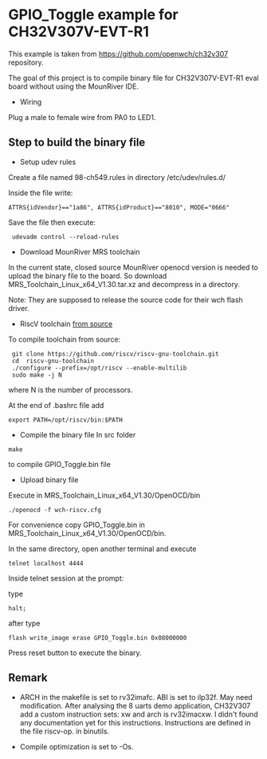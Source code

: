 

# GPIO_Toggle example for CH32V307V-EVT-R1

This example is taken from https://github.com/openwch/ch32v307 repository.

The goal of this project is to compile binary file for CH32V307V-EVT-R1 eval board without using the MounRiver IDE.

* Wiring

Plug a male to female wire from PA0 to LED1.


## Step to build the binary file

* Setup udev rules

Create a file named 98-ch549.rules in directory /etc/udev/rules.d/

Inside the file write:
```
ATTRS{idVendor}=="1a86", ATTRS{idProduct}=="8010", MODE="0666"
```
Save the file then execute:

```
 udevadm control --reload-rules
```
* Download MounRiver MRS toolchain

In the current state, closed source MounRiver openocd version is needed to
upload the binary file to the board. So download MRS_Toolchain_Linux_x64_V1.30.tar.xz and decompress in a directory.

Note: They are supposed to release the source code for their wch flash driver.




* RiscV toolchain [from source](https://github.com/riscv/riscv-gnu-toolchain)

To compile toolchain from source:
```
 git clone https://github.com/riscv/riscv-gnu-toolchain.git
 cd  riscv-gnu-toolchain
 ./configure --prefix=/opt/riscv --enable-multilib
 sudo make -j N
```
  where N is the number of processors.

At the end of .bashrc file add

```
export PATH=/opt/riscv/bin:$PATH
```


* Compile the binary file
In src folder
```
make
```
to compile GPIO_Toggle.bin file


* Upload binary file

Execute in MRS_Toolchain_Linux_x64_V1.30/OpenOCD/bin  
```
./openocd -f wch-riscv.cfg

```

For convenience copy GPIO_Toggle.bin in MRS_Toolchain_Linux_x64_V1.30/OpenOCD/bin.

In the same directory, open another terminal and execute

```
telnet localhost 4444

```
Inside telnet session at the prompt:

type
```
halt;
```
after type
```
flash write_image erase GPIO_Toggle.bin 0x08000000
```
Press reset button to execute the binary.



## Remark

* ARCH in the makefile is set to rv32imafc. ABI is set to ilp32f. May need modification. After analysing the 8 uarts demo application, CH32V307 add a custom instruction sets: xw and arch is rv32imacxw. I didn't found any documentation yet for this instructions. Instructions are defined in the file riscv-op. in binutils.

* Compile optimization is set to -Os.

<!--

* There are two start files [startup_ch32v30x_D8.S](startup_ch32v30x_D8.S) and [startup_ch32v30x_D8C.S](startup_ch32v30x_D8C.S) . This project use startup_ch32v30x_D8C.S . If example don't work, modify Makefile to try with startup_ch32v30x_D8.S

-->

<!--
* The [riscv ld script](Link.ld) set the flash size to 288K and ram size to 32k. According to datasheet V307 mcu have 256K flash and 64k ram. May need to modify Link.ld accordingly.
-->
